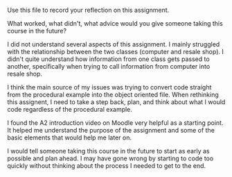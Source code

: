 Use this file to record your reflection on this assignment. 

What worked, what didn't, what advice would you give someone taking this course in the future?


I did not understand several aspects of this assignment. I mainly struggled with the relationship between the two classes (computer and resale shop). I didn't quite understand how information from one class gets passed to another, specifically when trying to call information from computer into resale shop.

I think the main source of my issues was trying to convert code straight from the procedural example into the object oriented file. When rethinking this assignent, I need to take a step back, plan, and think about what I would code regardless of the procedural example.

I found the A2 introduction video on Moodle very helpful as a starting point. It helped me understand the purpose of the assignment and some of the basic elements that would help me later on.

I would tell someone taking this course in the future to start as early as possible and plan ahead. I may have gone wrong by starting to code too quickly without thinking about the process I needed to get to the end.